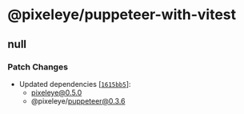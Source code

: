 # @pixeleye/puppeteer-with-vitest

## null

### Patch Changes

- Updated dependencies [[`1615bb5`](https://github.com/pixeleye-io/pixeleye/commit/1615bb58f0d1b097b513cf99a6af10b58e43ad5a)]:
  - pixeleye@0.5.0
  - @pixeleye/puppeteer@0.3.6
